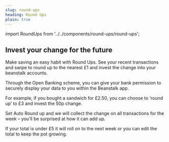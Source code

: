 ```yaml
---
slug: round-ups
heading: Round Ups
plain: true
---
```

import RoundUps from '../../components/round-ups/round-ups';

<RoundUps/>

## Invest your change for the future

Make saving an easy habit with Round Ups. See your recent transactions and swipe to round up to the nearest £1 and invest the change into your beanstalk accounts.

Through the Open Banking scheme, you can give your bank permission to securely display your data to you within the Beanstalk app. 

For example, if you bought a sandwich for £2.50, you can choose to ‘round up’ to £3 and invest the 50p change. 

Set Auto Round up and we will collect the change on all transactions for the week – you’ll be surprised at how it can add up.

If your total is under £5 it will roll on to the next week or you can edit the total to keep the pot growing.
